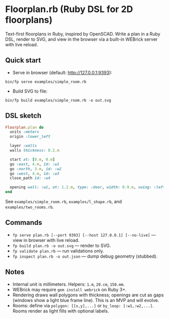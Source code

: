 # Floorplan.rb (Ruby DSL for 2D floorplans)

Text-first floorplans in Ruby, inspired by OpenSCAD. Write a plan in a Ruby DSL, render to SVG, and view in the browser via a built-in WEBrick server with live reload.

## Quick start

- Serve in browser (default: http://127.0.0.1:9393):

```
bin/fp serve examples/simple_room.rb
```

- Build SVG to file:

```
bin/fp build examples/simple_room.rb -o out.svg
```

## DSL sketch

```ruby
Floorplan.plan do
  units :meters
  origin :lower_left

  layer :walls
  walls thickness: 0.2.m

  start at: [0.m, 0.m]
  go :east, 4.m, id: :w1
  go :north, 3.m, id: :w2
  go :west, 4.m, id: :w3
  close_path id: :w4

  opening wall: :w1, at: 1.2.m, type: :door, width: 0.9.m, swing: :left_in
end
```

See `examples/simple_room.rb`, `examples/l_shape.rb`, and `examples/two_rooms.rb`.

## Commands

- `fp serve plan.rb [--port 9393] [--host 127.0.0.1] [--no-live]` — view in browser with live reload.
- `fp build plan.rb -o out.svg` — render to SVG.
- `fp validate plan.rb` — run validations only.
- `fp inspect plan.rb -o out.json` — dump debug geometry (stubbed).

## Notes

- Internal unit is millimeters. Helpers: `1.m`, `20.cm`, `150.mm`.
- WEBrick may require `gem install webrick` on Ruby 3+.
- Rendering draws wall polygons with thickness; openings are cut as gaps (windows show a light blue frame line). This is an MVP and will evolve.
 - Rooms: define via `polygon: [[x,y],...]` or `by_loop: [:w1,:w2,...]`. Rooms render as light fills with optional labels.
